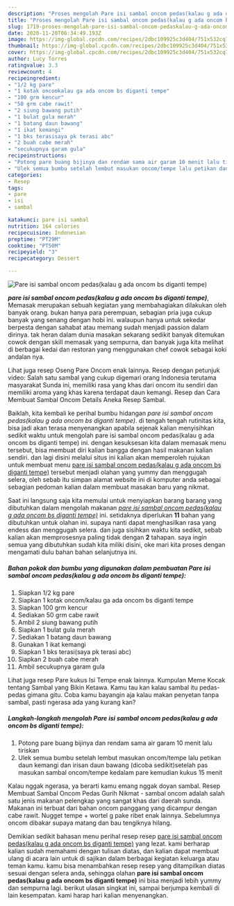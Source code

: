 ```yaml
---
description: "Proses mengolah Pare isi sambal oncom pedas(kalau g ada oncom bs diganti tempe) Lezat"
title: "Proses mengolah Pare isi sambal oncom pedas(kalau g ada oncom bs diganti tempe) Lezat"
slug: 1719-proses-mengolah-pare-isi-sambal-oncom-pedaskalau-g-ada-oncom-bs-diganti-tempe-lezat
date: 2020-11-20T06:34:49.193Z
image: https://img-global.cpcdn.com/recipes/2dbc109925c3d404/751x532cq70/pare-isi-sambal-oncom-pedaskalau-g-ada-oncom-bs-diganti-tempe-foto-resep-utama.jpg
thumbnail: https://img-global.cpcdn.com/recipes/2dbc109925c3d404/751x532cq70/pare-isi-sambal-oncom-pedaskalau-g-ada-oncom-bs-diganti-tempe-foto-resep-utama.jpg
cover: https://img-global.cpcdn.com/recipes/2dbc109925c3d404/751x532cq70/pare-isi-sambal-oncom-pedaskalau-g-ada-oncom-bs-diganti-tempe-foto-resep-utama.jpg
author: Lucy Torres
ratingvalue: 3.3
reviewcount: 4
recipeingredient:
- "1/2 kg pare"
- "1 kotak oncomkalau ga ada oncom bs diganti tempe"
- "100 grm kencur"
- "50 grm cabe rawit"
- "2 siung bawang putih"
- "1 bulat gula merah"
- "1 batang daun bawang"
- "1 ikat kemangi"
- "1 bks terasisaya pk terasi abc"
- "2 buah cabe merah"
- "secukupnya garam gula"
recipeinstructions:
- "Potong pare buang bijinya dan rendam sama air garam 10 menit lalu tiriskan"
- "Ulek semua bumbu setelah lembut masukan oncom/tempe lalu petikan daun kemangi dan irisan daun bawang (dicoba sedikit)setelah pas masukan sambal oncom/tempe kedalam pare kemudian kukus 15 menit"
categories:
- Resep
tags:
- pare
- isi
- sambal

katakunci: pare isi sambal 
nutrition: 164 calories
recipecuisine: Indonesian
preptime: "PT29M"
cooktime: "PT50M"
recipeyield: "3"
recipecategory: Dessert

---
```



![Pare isi sambal oncom pedas(kalau g ada oncom bs diganti tempe)](https://img-global.cpcdn.com/recipes/2dbc109925c3d404/751x532cq70/pare-isi-sambal-oncom-pedaskalau-g-ada-oncom-bs-diganti-tempe-foto-resep-utama.jpg)

<b><i>pare isi sambal oncom pedas(kalau g ada oncom bs diganti tempe)</i></b>, Memasak merupakan sebuah kegiatan yang membahagiakan dilakukan oleh banyak orang. bukan hanya para perempuan, sebagian pria juga cukup banyak yang senang dengan hobi ini. walaupun hanya untuk sekedar berpesta dengan sahabat atau memang sudah menjadi passion dalam dirinya. tak heran dalam dunia masakan sekarang sedikit banyak ditemukan cowok dengan skill memasak yang sempurna, dan banyak juga kita melihat di berbagai kedai dan restoran yang menggunakan chef cowok sebagai koki andalan nya.

Lihat juga resep Oseng Pare Oncom enak lainnya. Resep dengan petunjuk video: Salah satu sambal yang cukup digemari orang Indonesia terutama masyarakat Sunda ini, memiliki rasa yang khas dari oncom itu sendiri dan memiliki aroma yang khas karena terdapat daun kemangi. Resep dan Cara Membuat Sambal Oncom Details Aneka Resep Sambal.

Baiklah, kita kembali ke perihal bumbu hidangan <i>pare isi sambal oncom pedas(kalau g ada oncom bs diganti tempe)</i>. di tengah tengah rutinitas kita, bisa jadi akan terasa menyenangkan apabila sejenak kalian menyisihkan sedikit waktu untuk mengolah pare isi sambal oncom pedas(kalau g ada oncom bs diganti tempe) ini. dengan kesuksesan kita dalam memasak menu tersebut, bisa membuat diri kalian bangga dengan hasil makanan kalian sendiri. dan lagi disini melalui situs ini kalian akan memperoleh rujukan untuk membuat menu <u>pare isi sambal oncom pedas(kalau g ada oncom bs diganti tempe)</u> tersebut menjadi olahan yang yummy dan menggugah selera, oleh sebab itu simpan alamat website ini di komputer anda sebagai sebagian pedoman kalian dalam membuat masakan baru yang nikmat.


Saat ini langsung saja kita memulai untuk menyiapkan barang barang yang dibutuhkan dalam mengolah makanan <u><i>pare isi sambal oncom pedas(kalau g ada oncom bs diganti tempe)</i></u> ini. setidaknya diperlukan <b>11</b> bahan yang dibutuhkan untuk olahan ini. supaya nanti dapat menghasilkan rasa yang endess dan menggugah selera. dan juga sisihkan waktu kita sedikit, sebab kalian akan memprosesnya paling tidak dengan <b>2</b> tahapan. saya ingin semua yang dibutuhkan sudah kita miliki disini, oke mari kita proses dengan mengamati dulu bahan bahan selanjutnya ini.

<!--inarticleads1-->

##### Bahan pokok dan bumbu yang digunakan dalam pembuatan Pare isi sambal oncom pedas(kalau g ada oncom bs diganti tempe):

1. Siapkan 1/2 kg pare
1. Siapkan 1 kotak oncom/kalau ga ada oncom bs diganti tempe
1. Siapkan 100 grm kencur
1. Sediakan 50 grm cabe rawit
1. Ambil 2 siung bawang putih
1. Siapkan 1 bulat gula merah
1. Sediakan 1 batang daun bawang
1. Gunakan 1 ikat kemangi
1. Siapkan 1 bks terasi(saya pk terasi abc)
1. Siapkan 2 buah cabe merah
1. Ambil secukupnya garam gula


Lihat juga resep Pare kukus Isi Tempe enak lainnya. Kumpulan Meme Kocak tentang Sambal yang Bikin Ketawa. Kamu tau kan kalau sambal itu pedas-pedas gimana gitu. Coba kamu bayangin aja kalau makan penyetan tanpa sambal, pasti ngerasa ada yang kurang kan? 

<!--inarticleads2-->

##### Langkah-langkah mengolah Pare isi sambal oncom pedas(kalau g ada oncom bs diganti tempe):

1. Potong pare buang bijinya dan rendam sama air garam 10 menit lalu tiriskan
1. Ulek semua bumbu setelah lembut masukan oncom/tempe lalu petikan daun kemangi dan irisan daun bawang (dicoba sedikit)setelah pas masukan sambal oncom/tempe kedalam pare kemudian kukus 15 menit


Kalau nggak ngerasa, ya berarti kamu emang nggak doyan sambal. Resep Membuat Sambal Oncom Pedas Gurih Nikmat - sambal oncom adalah salah satu jenis makanan pelengkap yang sangat khas dari daerah sunda. Makanan ini terbuat dari bahan oncom panggang yang dicampur dengan cabe rawit. Nugget tempe + wortel g pake ribet enak lainnya. Sebelumnya oncom dibakar supaya matang dan bau tengiknya hilang. 

Demikian sedikit bahasan menu perihal resep resep <u>pare isi sambal oncom pedas(kalau g ada oncom bs diganti tempe)</u> yang lezat. kami berharap kalian sudah memahami dengan tulisan diatas, dan kalian dapat membuat ulang di acara lain untuk di sajikan dalam berbagai kegiatan keluarga atau teman kamu. kamu bisa menambahkan resep resep yang ditampilkan diatas sesuai dengan selera anda, sehingga olahan <b>pare isi sambal oncom pedas(kalau g ada oncom bs diganti tempe)</b> ini bisa menjadi lebih yummy dan sempurna lagi. berikut ulasan singkat ini, sampai berjumpa kembali di lain kesempatan. kami harap hari kalian menyenangkan.
